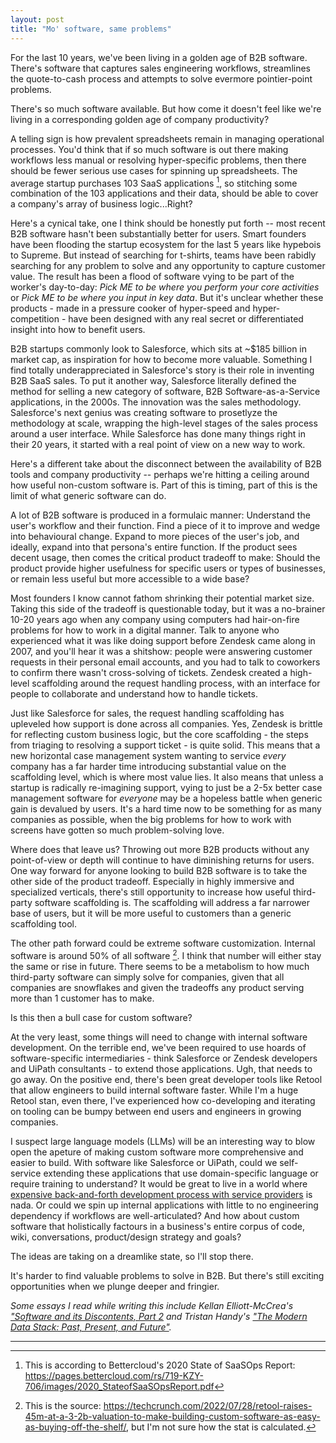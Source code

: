```yaml
---
layout: post
title: "Mo' software, same problems"
---
```


For the last 10 years, we've been living in a golden age of B2B software. There's software that captures sales engineering workflows, streamlines the quote-to-cash process and attempts to solve evermore pointier-point problems. 

There's so much software available. But how come it doesn't feel like we're living in a corresponding golden age of company productivity? 

A telling sign is how prevalent spreadsheets remain in managing operational processes. You'd think that if so much software is out there making workflows less manual or resolving hyper-specific problems, then there should be fewer serious use cases for spinning up spreadsheets. The average startup purchases 103 SaaS applications [^1], so stitching some combination of the 103 applications and their data, should be able to cover a company's array of business logic...Right?

Here's a cynical take, one I think should be honestly put forth -- most recent B2B software hasn't been substantially better for users. Smart founders have been flooding the startup ecosystem for the last 5 years like hypebois to Supreme. But instead of searching for t-shirts, teams have been rabidly searching for any problem to solve and any opportunity to capture customer value. The result has been a flood of software vying to be part of the worker's day-to-day: _Pick ME to be where you perform your core activities_ or _Pick ME to be where you input in key data_. But it's unclear whether these products - made in a pressure cooker of hyper-speed and hyper-competition - have been designed with any real secret or differentiated insight into how to benefit users. 

B2B startups commonly look to Salesforce, which sits at ~$185 billion in market cap, as inspiration for how to become more valuable. Something I find totally underappreciated in Salesforce's story is their role in inventing B2B SaaS sales. To put it another way, Salesforce literally defined the method for selling a new category of software, B2B Software-as-a-Service applications, in the 2000s. The innovation was the sales methodology. Salesforce's next genius was creating software to prosetlyze the methodology at scale, wrapping the high-level stages of the sales process around a user interface. While Salesforce has done many things right in their 20 years, it started with a real point of view on a new way to work. 

Here's a different take about the disconnect between the availability of B2B tools and company productivity -- perhaps we're hitting a ceiling around how useful non-custom software is. Part of this is timing, part of this is the limit of what generic software can do.

A lot of B2B software is produced in a formulaic manner:  Understand the user's workflow and their function. Find a piece of it to improve and wedge into behavioural change. Expand to more pieces of the user's job, and ideally, expand into that persona's entire function. If the product sees decent usage, then comes the critical product tradeoff to make: Should the product provide higher usefulness for specific users or types of businesses, or remain less useful but more accessible to a wide base?   

Most founders I know cannot fathom shrinking their potential market size. Taking this side of the tradeoff is questionable today, but it was a no-brainer 10-20 years ago when any company using computers had hair-on-fire problems for how to work in a digital manner. Talk to anyone who experienced what it was like doing support before Zendesk came along in 2007, and you'll hear it was a shitshow: people were answering customer requests in their personal email accounts, and you had to talk to coworkers to confirm there wasn't cross-solving of tickets. Zendesk created a high-level scaffolding around the request handling process, with an interface for people to collaborate and understand how to handle tickets. 

Just like Salesforce for sales, the request handling scaffolding has upleveled how support is done across all companies. Yes, Zendesk is brittle for reflecting custom business logic, but the core scaffolding - the steps from triaging to resolving a support ticket - is quite solid. This means that a new horizontal case management system wanting to service _every_ company has a far harder time introducing substantial value on the scaffolding level, which is where most value lies. It also means that unless a startup is radically re-imagining support, vying to just be a 2-5x better case management software for _everyone_ may be a hopeless battle when generic gain is devalued by users. It's a hard time now to be something for as many companies as possible, when the big problems for how to work with screens have gotten so much problem-solving love.  

Where does that leave us? Throwing out more B2B products without any point-of-view or depth will continue to have diminishing returns for users. One way forward for anyone looking to build B2B software is to take the other side of the product tradeoff. Especially in highly immersive and specialized verticals, there's still opportunity to increase how useful third-party software scaffolding is. The scaffolding will address a far narrower base of users, but it will be more useful to customers than a generic scaffolding tool. 

The other path forward could be extreme software customization. Internal software is around 50% of all software [^2]. I think that number will either stay the same or rise in future.  There seems to be a metabolism to how much third-party software can simply solve for companies, given that all companies are snowflakes and given the tradeoffs any product serving more than 1 customer has to make. 

Is this then a bull case for custom software? 

At the very least, some things will need to change with internal software development. On the terrible end, we've been required to use hoards of software-specific intermediaries - think Salesforce or Zendesk developers and UiPath consultants - to extend those applications. Ugh, that needs to go away.  On the positive end, there's been great developer tools like Retool that allow engineers to build internal software faster. While I'm a huge Retool stan, even there, I've experienced how co-developing and iterating on tooling can be bumpy between end users and engineers in growing companies.

I suspect large language models (LLMs) will be an interesting way to blow open the apeture of making custom software more comprehensive and easier to build. With software like Salesforce or UiPath, could we self-service extending these applications that use domain-specific language or require training to understand? It would be great to live in a world where [expensive back-and-forth development process with service providers]( https://www.reddit.com/r/salesforce/comments/i0hgiv/whats_your_experience_with_salesforce_consulting/) is nada. Or could we spin up internal applications with little to no engineering dependency if workflows are well-articulated? And how about custom software that holistically factours in a business's entire corpus of code, wiki, conversations, product/design strategy and goals?  

The ideas are taking on a dreamlike state, so I'll stop there. 

It's harder to find valuable problems to solve in B2B. But there's still exciting opportunities when we plunge deeper and fringier.  

 _Some essays I read while writing this include Kellan Elliott-McCrea's ["Software and its Discontents, Part 2](https://laughingmeme.org/2023/01/23/software-and-its-discontents-part-2-complexity.html) and Tristan Handy's ["The Modern Data Stack: Past, Present, and Future"](https://www.getdbt.com/blog/future-of-the-modern-data-stack/)._

 ---


[^1]: This is according to Bettercloud's 2020 State of SaaSOps Report: https://pages.bettercloud.com/rs/719-KZY-706/images/2020_StateofSaaSOpsReport.pdf

[^2]: This is the source: https://techcrunch.com/2022/07/28/retool-raises-45m-at-a-3-2b-valuation-to-make-building-custom-software-as-easy-as-buying-off-the-shelf/, but I'm not sure how the stat is calculated. 
